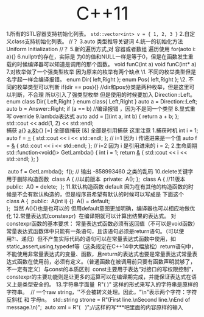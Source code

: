 <center><font size = 45>C++11</font></center>

  1.所有的STL容器支持初始化列表。   `std::vector<int> v = { 1, 2, 3 }`
  2.自定义class支持初始化列表。    //？
  3.auto 类型推导关键词
  4.统一的初始化方法          Uniform Initialization //？
  5.新的遍历方式,对 容器或者数组 遍历使用
    for(aoto i: a){}
  6.nullptr的存在，实际是 为0的值和NULL一样是等于0，但是在函数发生重载的时候编译器可以知道是调用的那个函数。
    void funC(int a)
    void funC(int* a)
  7.对枚举做了一个强类型枚举 
    因为原来的枚举有两个缺点
      \1. 不同的枚举类型但是名字起一样会编译报错。
        enum Dir{
          left,Right
        };
        enum Pos{
          left,Right
        };
      \2. 不同的枚举类型可以判断
        if(dir == pos){}  //dir和pos分类是两种枚举，但是这里可以判断，不合理
    所以引入了强类型枚举 但是使用的时候要加入 Direction::Left。
      enum class Dir{
        Left,Right
      }
      enum class{
        Left,Right
      }
      auto a = Direction::Left;
      auto b = Answer::Right;
      if (a == b) //编译报错 ，因为不是同一个类型
  8.显式重写 override 
  9.lambda表达式
  auto add = [](int a, int b) { return a + b; };
  std::cout << add(1, 2) << std::endl;  
  捕获
    [a](){}
    [a,&b](){}
    [=]    全部值捕获
    [&]    全部是引用捕获
   这里注意 
    1.捕获时机
    int i = 1;
    auto f = [=]() { std::cout << i << std::endl; };    // i=1 因为 i 传递进来是一个值
    auto f = [&]() { std::cout << i << std::endl; };    // i=2 因为 i 是引用进来的
    i = 2;
    2.生命周期
    std::function<void()> GetLambda() {
      int i = 1;
      return [&]() { std::cout << i << std::endl; };
    }

​    auto f = GetLambda();
​    f(); // 输出 -858993460 之类的乱码
  10.delete关键字
​    用于删除构造函数
​    class A {        //以前版本
​    private:
​      A();
​    };
​    class A {        //11版本
​    public:
​      A() = delete;
​    };
  11.默认构造函数 default
​    因为在有其他的构造函数的时候是不会有默认构造的，但是程序员希望有默认的时候可以写成是 下面这个
​    class A {
​    public:
​      A(int i) {}
​      A() = default;    
​    };
​    当然 A(){}也是也可以的
​    但用default意图更加明确，编译器也可以相应地做优化
  12.常量表达式(constexpr) 
​    在编译期就可以计算出结果的表达式。
​     对constexpr函数的基本要求：
​      常量表达式函数必须有返回值（不可以是void函数）  常量表达式函数体中只能有一条语句，且该语句必须是return语句。（可以使用?:、递归）但不产生实际代码的语句可以在常量表达式函数中使用，如static_assert,using,typedef等（这条规定在C++14中大幅放松）
​      return语句中，不能使用非常量表达式的变量、函数，且return的表达式也要是常量表达式
​      常量表达式函数在使用前，必须有定义。（普通函数在被调用前只要有函数声明就够了，不一定有定义）
​    与const的本质区别
​      const主要用于表达“对接口的写权限控制”，
​      constexpr的主要功能则是让更多的运算可以在编译期完成，并能保证表达式在语义上是类型安全的。
  13.字符串字面量
​    R"( )" 这样的形式来写入的字符串是原样的字符串。
​    // 一个raw string，'\'不会被转义处理。因此，"\n"表示两个字符：字符反斜杠 和 字母n。
​    std::string strone = R"(First line.\nSecond line.\nEnd of message.\n)";
​    auto xml = R"(<root>
​      <item value="1">
​      <item value="2">
​    </root>)";//这样的写***吧里面的内容原样的输入